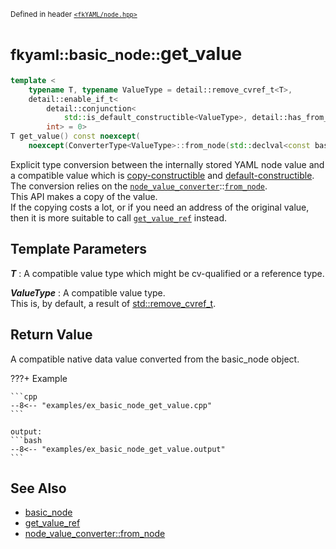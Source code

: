 <small>Defined in header [`<fkYAML/node.hpp>`](https://github.com/fktn-k/fkYAML/blob/develop/include/fkYAML/node.hpp)</small>

# <small>fkyaml::basic_node::</small>get_value

```cpp
template <
    typename T, typename ValueType = detail::remove_cvref_t<T>,
    detail::enable_if_t<
        detail::conjunction<
            std::is_default_constructible<ValueType>, detail::has_from_node<basic_node, ValueType>>::value,
        int> = 0>
T get_value() const noexcept(
    noexcept(ConverterType<ValueType>::from_node(std::declval<const basic_node&>(), std::declval<ValueType&>())));
```

Explicit type conversion between the internally stored YAML node value and a compatible value which is [copy-constructible](https://en.cppreference.com/w/cpp/named_req/CopyConstructible) and [default-constructible](https://en.cppreference.com/w/cpp/named_req/DefaultConstructible).  
The conversion relies on the [`node_value_converter`](../node_value_converter/index.md)::[`from_node`](../node_value_converter/from_node.md).  
This API makes a copy of the value.  
If the copying costs a lot, or if you need an address of the original value, then it is more suitable to call [`get_value_ref`](get_value_ref.md) instead.  

## **Template Parameters**

***T***
:   A compatible value type which might be cv-qualified or a reference type.  

***ValueType***
:   A compatible value type.  
    This is, by default, a result of [std::remove_cvref_t<T>](https://en.cppreference.com/w/cpp/types/remove_cvref).  

## **Return Value**

A compatible native data value converted from the basic_node object.

???+ Example

    ```cpp
    --8<-- "examples/ex_basic_node_get_value.cpp"
    ```

    output:
    ```bash
    --8<-- "examples/ex_basic_node_get_value.output"
    ```

## **See Also**

* [basic_node](index.md)
* [get_value_ref](get_value_ref.md)
* [node_value_converter::from_node](../node_value_converter/from_node.md)
